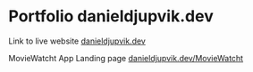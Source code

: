 # Portfolio danieldjupvik.dev

Link to live website [danieldjupvik.dev](https://danieldjupvik.dev)

MovieWatcht App Landing page [danieldjupvik.dev/MovieWatcht](https://danieldjupvik.dev/moviewatcht)
